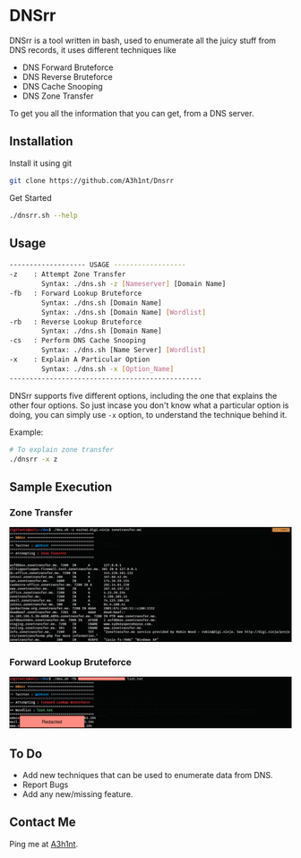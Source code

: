 # DNSrr 
DNSrr is a tool written in bash, used to enumerate all the juicy stuff from DNS records, it uses different techniques like
- DNS Forward Bruteforce
- DNS Reverse Bruteforce
- DNS Cache Snooping
- DNS Zone Transfer

To get you all the information that you can get, from a DNS server.

## Installation
Install it using git
```bash
git clone https://github.com/A3h1nt/Dnsrr
```
Get Started
```bash
./dnsrr.sh --help
```
## Usage
```bash
------------------- USAGE ------------------
-z    : Attempt Zone Transfer
        Syntax: ./dns.sh -z [Nameserver] [Domain Name]
-fb   : Forward Lookup Bruteforce
        Syntax: ./dns.sh [Domain Name]
        Syntax: ./dns.sh [Domain Name] [Wordlist]
-rb   : Reverse Lookup Bruteforce
        Syntax: ./dns.sh [Domain Name]
-cs   : Perform DNS Cache Snooping
        Syntax: ./dns.sh [Name Server] [Wordlist]
-x    : Explain A Particular Option
        Syntax: ./dns.sh -x [Option_Name]
------------------------------------------------
```
DNSrr supports five different options, including the one that explains the other four options. So just incase you don't know what a particular option is doing, you can simply use `-x` option, to understand the technique behind it.

Example:
```bash
# To explain zone transfer
./dnsrr -x z
```

## Sample Execution
### Zone Transfer
![execution](/images/1.png)

### Forward Lookup Bruteforce
![execution](/images/2.png)

## To Do
- Add new techniques that can be used to enumerate data from DNS.
- Report Bugs
- Add any new/missing feature.

## Contact Me
Ping me at [A3h1nt](https://twitter.com/A3h1nt).
